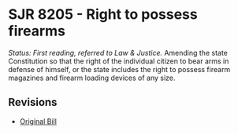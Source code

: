 # SJR 8205 - Right to possess firearms
*Status: First reading, referred to Law & Justice.*
Amending the state Constitution so that the right of the individual citizen to bear arms in defense of himself, or the state includes the right to possess firearm magazines and firearm loading devices of any size.

## Revisions
* [Original Bill](1/)